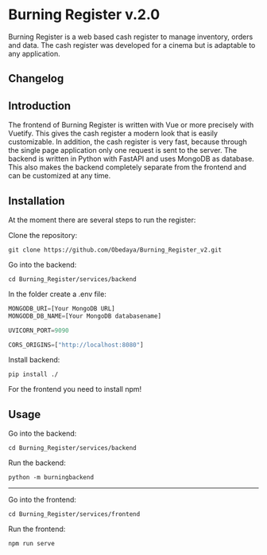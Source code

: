 # Burning Register v.2.0

Burning Register is a web based cash register to manage inventory, orders and data. The cash register was developed for a cinema but is adaptable to any application.

## Changelog

## Introduction

The frontend of Burning Register is written with Vue or more precisely with Vuetify. This gives the cash register a modern look that is easily customizable. In addition, the cash register is very fast, because through the single page application only one request is sent to the server. The backend is written in Python with FastAPI and uses MongoDB as database. This also makes the backend completely separate from the frontend and can be customized at any time.

## Installation

At the moment there are several steps to run the register:

Clone the repository:
```
git clone https://github.com/Obedaya/Burning_Register_v2.git
```

Go into the backend:
```
cd Burning_Register/services/backend
```

In the folder create a .env file:
```python
MONGODB_URI=[Your MongoDB URL]
MONGODB_DB_NAME=[Your MongoDB databasename]

UVICORN_PORT=9090

CORS_ORIGINS=["http://localhost:8080"]
```

Install backend:
```
pip install ./
```

For the frontend you need to install npm!

## Usage

Go into the backend:
```
cd Burning_Register/services/backend
```

Run the backend:
```
python -m burningbackend
```

---

Go into the frontend:
```
cd Burning_Register/services/frontend
```

Run the frontend:
```
npm run serve
```